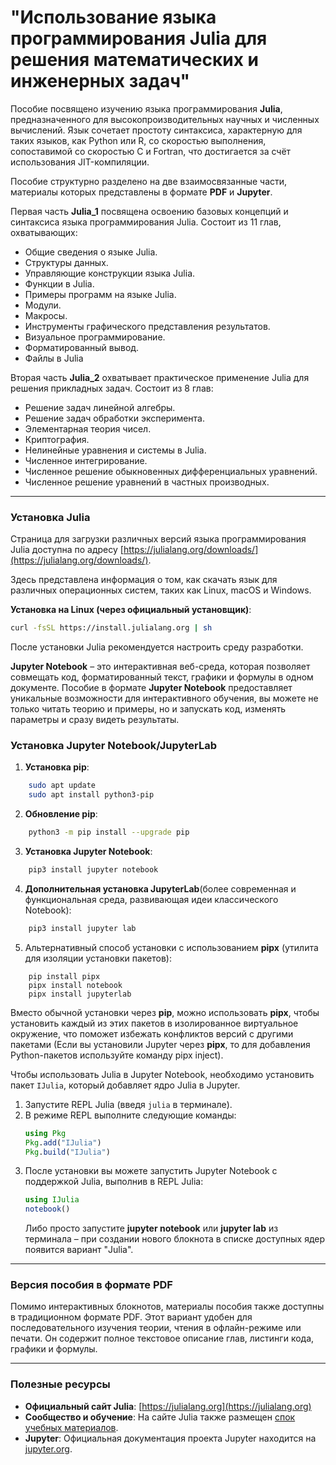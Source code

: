 # "Использование языка программирования Julia для решения математических и инженерных задач"


Пособие посвящено изучению языка программирования **Julia**, предназначенного для высокопроизводительных научных и численных вычислений. Язык сочетает простоту синтаксиса, характерную для таких языков, как Python или R, со скоростью выполнения, сопоставимой со скоростью C и Fortran, что достигается за счёт использования JIT-компиляции. 

Пособие структурно разделено на две взаимосвязанные части, материалы которых представлены в формате **PDF** и **Jupyter**.

Первая часть **Julia_1** посвящена освоению базовых концепций и синтаксиса языка программирования Julia. Состоит из 11 глав, охватывающих:
- Общие сведения о языке Julia.
- Структуры данных.
- Управляющие конструкции языка Julia.
- Функции в Julia.
- Примеры программ на языке Julia.
- Модули.
- Макросы.
- Инструменты графического представления результатов.
- Визуальное программирование.
- Форматированный вывод.
- Файлы в Julia


Вторая часть **Julia_2** охватывает практическое применение Julia для решения прикладных задач. Состоит из 8 глав:
- Решение задач линейной алгебры.
- Решение задач обработки эксперимента.
- Элементарная теория чисел.
- Криптография.
- Нелинейные уравнения и системы в Julia.
- Численное интегрирование.
- Численное решение обыкновенных дифференциальных уравнений.
- Численное решение уравнений в частных производных.



---

### Установка Julia
Страница для загрузки различных версий языка программирования Julia доступна по адресу [https://julialang.org/downloads/](https://julialang.org/downloads/).

Здесь представлена информация о том, как скачать язык для различных операционных систем, таких как Linux, macOS и Windows.

**Установка на Linux (через официальный установщик)**:
```bash
curl -fsSL https://install.julialang.org | sh
```

После установки Julia рекомендуется настроить среду разработки.

**Jupyter Notebook** – это интерактивная веб-среда, которая позволяет совмещать код, форматированный текст, графики и формулы в одном документе.
Пособие в формате **Jupyter Notebook** предоставляет уникальные возможности для интерактивного обучения, вы можете не только читать теорию и примеры, но и запускать код, изменять параметры и сразу видеть результаты.

### Установка Jupyter Notebook/JupyterLab
1. **Установка pip**:
```bash
	sudo apt update
	sudo apt install python3-pip
```

2.  **Обновление pip**:
```bash
	python3 -m pip install --upgrade pip
```

3. **Установка Jupyter Notebook**:
```bash
	pip3 install jupyter notebook
```

4. **Дополнительная установка JupyterLab**(более современная и функциональная среда, развивающая идеи классического Notebook):

```bash
	pip3 install jupyter lab
```    

5. Альтернативный способ установки с использованием **pipx** (утилита для изоляции установки пакетов): 
``` 
	pip install pipx 
	pipx install notebook 
	pipx install jupyterlab 
``` 

Вместо обычной установки через **pip**, можно использовать **pipx**, чтобы установить каждый из этих пакетов в изолированное виртуальное окружение, что поможет избежать конфликтов версий с другими пакетами (Если вы установили Jupyter через **pipx**, то для добавления Python-пакетов используйте команду pipx inject). 

Чтобы использовать Julia в Jupyter Notebook, необходимо установить пакет `IJulia`, который добавляет ядро Julia в Jupyter.

1.  Запустите REPL Julia (введя `julia` в терминале).
2.  В режиме REPL выполните следующие команды:
    ```julia
	using Pkg
	Pkg.add("IJulia")
	Pkg.build("IJulia")
    ```
3.  После установки вы можете запустить Jupyter Notebook с поддержкой Julia, выполнив в REPL Julia:
    ```julia
	using IJulia
	notebook()
    ```
    Либо просто запустите **jupyter notebook** или **jupyter lab** из терминала – при создании нового блокнота в списке доступных ядер появится вариант "Julia".

---

### Версия пособия в формате PDF

Помимо интерактивных блокнотов, материалы пособия также доступны в традиционном формате PDF. Этот вариант удобен для последовательного изучения теории, чтения в офлайн-режиме или печати. Он содержит полное текстовое описание глав, листинги кода, графики и формулы.

---

###  Полезные ресурсы

*   **Официальный сайт Julia**: [https://julialang.org](https://julialang.org)
*   **Сообщество и обучение**: На сайте Julia также размещен [спок учебных материалов](https://julialang.org/learning/tutorials/).
*   **Jupyter**: Официальная документация проекта Jupyter находится на [jupyter.org](https://jupyter.org).

